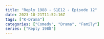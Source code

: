 ```yaml
---
title: "Reply 1988 - S1E12 - Episode 12"
date: 2023-10-21T11:52:16Z
tags: ["K-Drama"]
categories: ["Comedy", "Drama", "Family"]
series: ["Reply 1988"]
---
```



<mux-player stream-type="on-demand"
  src="https://kp3d-my.sharepoint.com/personal/ryoo_kp3d_onmicrosoft_com/_layouts/15/download.aspx?share=Edaq5xlkxD5OqHYOuceVEFcB1SEStPsPnR5yzbKMgMuHZg" prefer-playback="mse" controls>
  </mux-player>
  
  
  <script src="https://cdn.jsdelivr.net/npm/@mux/mux-player"></script>
  
 <script type="application/ld+json">
 {
  "@context": "https://schema.org/",
  "@type": "VideoObject",
  "name": "Reply 1988 - S1E12 - Episode 12",
  "contentUrl": "https://stream.mux.com/U1Sf7lDBSek84jYXOyum94nrFuE4nZkRWiT4D5dE3HQ.m3u8",
  "thumbnailUrl": "https://www.themoviedb.org/t/p/original/oDEPqQstDYUHUxzyHotV8yrnzGk.jpg?width=314&fit_mode=preserve&time=25",
  "uploadDate": "2023-10-21T11:52:16Z",
}

</script>